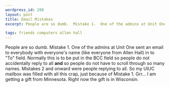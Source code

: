 ```yaml
--- 
wordpress_id: 208
layout: post
title: Email Mistakes
excerpt: People are so dumb.  Mistake 1.  One of the admins at Unit One sent an email to everybody with everyone's name (like everyone from Allen Hall) in to "To" field.  Normally this is to be put in the BCC field so people do not accidentally reply to all <b>and</b> so people do not have to scroll through so many names.  Mistakes 2 and onward were people replying to all.  So my UIUC mailbox was filled with all this crap, just because of Mistake 1.  Grr...  I am getting a gift from Minnesota.  Right now the gift is in Wisconsin.

tags: friends computers allen hall
---
```


People are so dumb.  Mistake 1.  One of the admins at Unit One sent an email to everybody with everyone's name (like everyone from Allen Hall) in to "To" field.  Normally this is to be put in the BCC field so people do not accidentally reply to all <b>and</b> so people do not have to scroll through so many names.  Mistakes 2 and onward were people replying to all.  So my UIUC mailbox was filled with all this crap, just because of Mistake 1.  Grr...  I am getting a gift from Minnesota.  Right now the gift is in Wisconsin.
